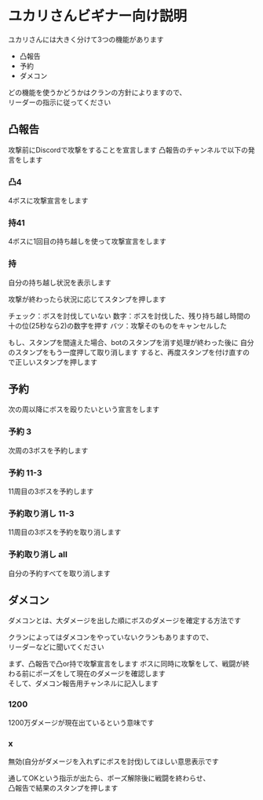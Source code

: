 # ユカリさんビギナー向け説明
ユカリさんには大きく分けて3つの機能があります

* 凸報告
* 予約
* ダメコン

どの機能を使うかどうかはクランの方針によりますので、  
リーダーの指示に従ってください

## 凸報告

攻撃前にDiscordで攻撃をすることを宣言します
凸報告のチャンネルで以下の発言をします

### 凸4
4ボスに攻撃宣言をします

### 持41
4ボスに1回目の持ち越しを使って攻撃宣言をします

### 持
自分の持ち越し状況を表示します

攻撃が終わったら状況に応じてスタンプを押します

チェック：ボスを討伐していない
数字：ボスを討伐した、残り持ち越し時間の十の位(25秒なら2)の数字を押す
バツ：攻撃そのものをキャンセルした

もし、スタンプを間違えた場合、botのスタンプを消す処理が終わった後に
自分のスタンプをもう一度押して取り消します
すると、再度スタンプを付け直すので正しいスタンプを押します

## 予約

次の周以降にボスを殴りたいという宣言をします

### 予約 3
次周の3ボスを予約します

### 予約 11-3
11周目の3ボスを予約します

### 予約取り消し 11-3
11周目の3ボスを予約を取り消します

### 予約取り消し all
自分の予約すべてを取り消します

## ダメコン

ダメコンとは、大ダメージを出した順にボスのダメージを確定する方法です

クランによってはダメコンをやっていないクランもありますので、  
リーダーなどに聞いてください

まず、凸報告で凸or持で攻撃宣言をします
ボスに同時に攻撃をして、戦闘が終わる前にポーズをして現在のダメージを確認します  
そして、ダメコン報告用チャンネルに記入します

### 1200
1200万ダメージが現在出ているという意味です

### x
無効(自分がダメージを入れずにボスを討伐)してほしい意思表示です

通してOKという指示が出たら、ポーズ解除後に戦闘を終わらせ、  
凸報告で結果のスタンプを押します

